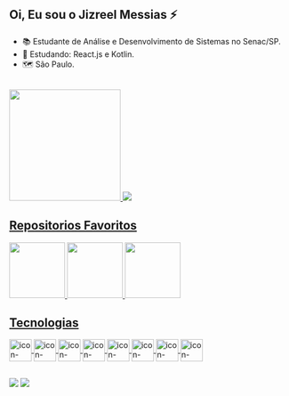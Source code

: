  ## Oi, Eu sou o Jizreel Messias ⚡
 
- 📚 Estudante de Análise e Desenvolvimento de Sistemas no Senac/SP.
- 🌱 Estudando: React.js e Kotlin.
- 🗺️ São Paulo.

<br>
<div>
 <a href="https://github.com/JizreelMess">
   <img height="200em" src="https://github-readme-stats.vercel.app/api/top-langs/?username=JizreelMess&&hide_progress=true&langs_count=8&theme=tokyonight"/>
   <img  src="https://github-readme-stats.vercel.app/api?username=JizreelMess&show_icons=true&count_private=true&theme=tokyonight">
  
  ## Repositorios Favoritos
   <img height="100em"  src="https://github-readme-stats.vercel.app/api/pin/?username=JizreelMess&repo=Pets-Proprietaire&theme=tokyonight"/>
   <img height="100em"  src="https://github-readme-stats.vercel.app/api/pin/?username=JizreelMess&repo=Ilhadacaveira&theme=tokyonight"/>
   <img height="100em"  src="https://github-readme-stats.vercel.app/api/pin/?username=JizreelMess&repo=Prototipo-PII&theme=tokyonight"/>
</div>
 

  ## Tecnologias
 
 
 <div style="display" inline_block> 
  
 <img align="center" height="40" width="40" alt="icon-Java" src="https://cdn.jsdelivr.net/gh/devicons/devicon/icons/java/java-original.svg"/>
 <img  align="center" height="40" width="40" alt="icon-JavaScript"  src="https://cdn.jsdelivr.net/gh/devicons/devicon/icons/javascript/javascript-original.svg" />
 <img align="center" height="40" width="40" alt="icon-Html" src="https://cdn.jsdelivr.net/gh/devicons/devicon/icons/html5/html5-original.svg" />
 <img align="center" height="40" width="40" alt="icon-Css" src="https://cdn.jsdelivr.net/gh/devicons/devicon/icons/css3/css3-original.svg" />         
 <img  align="center" height="40" width="40" alt="icon-React" src="https://cdn.jsdelivr.net/gh/devicons/devicon/icons/react/react-original-wordmark.svg" />
 <img align="center" height="40" width="40" alt="icon-MySql" src="https://cdn.jsdelivr.net/gh/devicons/devicon/icons/mysql/mysql-original-wordmark.svg" />
 <img align="center" height="40" width="40" alt="icon-Node.Js" src="https://cdn.jsdelivr.net/gh/devicons/devicon/icons/nodejs/nodejs-plain.svg"/>
  <img align="center" height="40" width="40" alt="icon-Kotlin" src="https://camo.githubusercontent.com/b4dc9e481a1e4ac6ab77629e86a1cebd4561902a9b2d41d281704060929257f0/68747470733a2f2f75706c6f61642e77696b696d656469612e6f72672f77696b6970656469612f636f6d6d6f6e732f7468756d622f302f30362f4b6f746c696e5f49636f6e2e7376672f35313270782d4b6f746c696e5f49636f6e2e7376672e706e67"/>
  
 </div>
 
 ## 
 
 <div>
   <a href="https://github.com/JizreelMess"> <img src="https://img.shields.io/badge/GitHub-100000?style=for-the-badge&logo=github&logoColor=white" /></a>
   <a href="https://www.linkedin.com/in/jizreel-messias-9b4176138/"> 
   <img src="https://img.shields.io/badge/LinkedIn-0077B5?style=for-the-badge&logo=linkedin&logoColor=white" /></a>
 </div>



